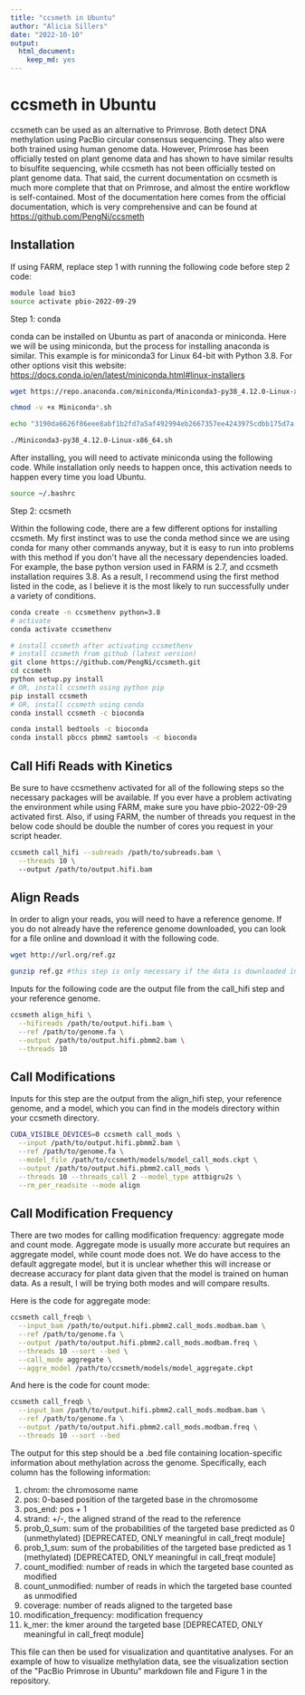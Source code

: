 ```yaml
---
title: "ccsmeth in Ubuntu"
author: "Alicia Sillers"
date: "2022-10-10"
output: 
  html_document:
    keep_md: yes
---
```




# ccsmeth in Ubuntu

ccsmeth can be used as an alternative to Primrose. Both detect DNA methylation using PacBio circular consensus sequencing. They also were both trained using human genome data. However, Primrose has been officially tested on plant genome data and has shown to have similar results to bisulfite sequencing, while ccsmeth has not been officially tested on plant genome data. That said, the current documentation on ccsmeth is much more complete that that on Primrose, and almost the entire workflow is self-contained. Most of the documentation here comes from the official documentation, which is very comprehensive and can be found at https://github.com/PengNi/ccsmeth 

## Installation

If using FARM, replace step 1 with running the following code before step 2 code:

```bash
module load bio3
source activate pbio-2022-09-29
```


Step 1: conda     

conda can be installed on Ubuntu as part of anaconda or miniconda. Here we will be using miniconda, but the process for installing anaconda is similar. This example is for miniconda3 for Linux 64-bit with Python 3.8. For other options visit this website: https://docs.conda.io/en/latest/miniconda.html#linux-installers


```bash
wget https://repo.anaconda.com/miniconda/Miniconda3-py38_4.12.0-Linux-x86_64.sh

chmod -v +x Miniconda*.sh

echo "3190da6626f86eee8abf1b2fd7a5af492994eb2667357ee4243975cdbb175d7a *Miniconda3-py38_4.12.0-Linux-x86_64.sh" | shasum --check

./Miniconda3-py38_4.12.0-Linux-x86_64.sh
```

After installing, you will need to activate miniconda using the following code. While installation only needs to happen once, this activation needs to happen every time you load Ubuntu.


```bash
source ~/.bashrc 
```

Step 2: ccsmeth   

Within the following code, there are a few different options for installing ccsmeth. My first instinct was to use the conda method since we are using conda for many other commands anyway, but it is easy to run into problems with this method if you don't have all the necessary dependencies loaded. For example, the base python version used in FARM is 2.7, and ccsmeth installation requires 3.8. As a result, I recommend using the first method listed in the code, as I believe it is the most likely to run successfully under a variety of conditions. 

```bash
conda create -n ccsmethenv python=3.8
# activate
conda activate ccsmethenv

# install ccsmeth after activating ccsmethenv
# install ccsmeth from github (latest version)
git clone https://github.com/PengNi/ccsmeth.git
cd ccsmeth
python setup.py install
# OR, install ccsmeth using python pip
pip install ccsmeth
# OR, install ccsmeth using conda
conda install ccsmeth -c bioconda
```

```bash
conda install bedtools -c bioconda
conda install pbccs pbmm2 samtools -c bioconda
```

## Call Hifi Reads with Kinetics

Be sure to have ccsmethenv activated for all of the following steps so the necessary packages will be available. If you ever have a problem activating the environment while using FARM, make sure you have pbio-2022-09-29 activated first. Also, if using FARM, the number of threads you request in the below code should be double the number of cores you request in your script header. 

```bash
ccsmeth call_hifi --subreads /path/to/subreads.bam \
  --threads 10 \ 
  --output /path/to/output.hifi.bam
```

## Align Reads
In order to align your reads, you will need to have a reference genome. If you do not already have the reference genome downloaded, you can look for a file online and download it with the following code.

```bash
wget http://url.org/ref.gz
```

```bash
gunzip ref.gz #this step is only necessary if the data is downloaded in a zipped file
```

Inputs for the following code are the output file from the call_hifi step and your reference genome.

```bash
ccsmeth align_hifi \
  --hifireads /path/to/output.hifi.bam \
  --ref /path/to/genome.fa \
  --output /path/to/output.hifi.pbmm2.bam \
  --threads 10
```


## Call Modifications

Inputs for this step are the output from the align_hifi step, your reference genome, and a model, which you can find in the models directory within your ccsmeth directory.

```bash
CUDA_VISIBLE_DEVICES=0 ccsmeth call_mods \
  --input /path/to/output.hifi.pbmm2.bam \
  --ref /path/to/genome.fa \
  --model_file /path/to/ccsmeth/models/model_call_mods.ckpt \
  --output /path/to/output.hifi.pbmm2.call_mods \
  --threads 10 --threads_call 2 --model_type attbigru2s \
  --rm_per_readsite --mode align
```


## Call Modification Frequency

There are two modes for calling modification frequency: aggregate mode and count mode. Aggregate mode is usually more accurate but requires an aggregate model, while count mode does not. We do have access to the default aggregate model, but it is unclear whether this will increase or decrease accuracy for plant data given that the model is trained on human data. As a result, I will be trying both modes and will compare results.    

Here is the code for aggregate mode:

```bash
ccsmeth call_freqb \
  --input_bam /path/to/output.hifi.pbmm2.call_mods.modbam.bam \
  --ref /path/to/genome.fa \
  --output /path/to/output.hifi.pbmm2.call_mods.modbam.freq \
  --threads 10 --sort --bed \
  --call_mode aggregate \
  --aggre_model /path/to/ccsmeth/models/model_aggregate.ckpt
```

And here is the code for count mode:

```bash
ccsmeth call_freqb \
  --input_bam /path/to/output.hifi.pbmm2.call_mods.modbam.bam \
  --ref /path/to/genome.fa \
  --output /path/to/output.hifi.pbmm2.call_mods.modbam.freq \
  --threads 10 --sort --bed
```

The output for this step should be a .bed file containing location-specific information about methylation across the genome. Specifically, each column has the following information:   
1. chrom: the chromosome name   
2. pos: 0-based position of the targeted base in the chromosome   
3. pos_end: pos + 1   
4. strand: +/-, the aligned strand of the read to the reference
5. prob_0_sum: sum of the probabilities of the targeted base predicted as 0 (unmethylated) [DEPRECATED, ONLY meaningful in call_freqt module]    
6. prob_1_sum: sum of the probabilities of the targeted base predicted as 1 (methylated) [DEPRECATED, ONLY meaningful in call_freqt module]    
7. count_modified: number of reads in which the targeted base counted as modified   
8. count_unmodified: number of reads in which the targeted base counted as unmodified   
9. coverage: number of reads aligned to the targeted base   
10. modification_frequency: modification frequency    
11. k_mer: the kmer around the targeted base [DEPRECATED, ONLY meaningful in call_freqt module]   

This file can then be used for visualization and quantitative analyses. For an example of how to visualize methylation data, see the visualization section of the "PacBio Primrose in Ubuntu" markdown file and Figure 1 in the repository. 

